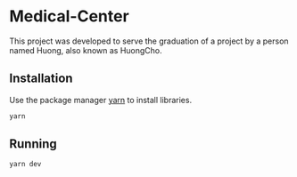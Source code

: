 # Medical-Center

This project was developed to serve the graduation of a project by a person named Huong, also known as HuongCho.

## Installation

Use the package manager [yarn](https://classic.yarnpkg.com/lang/en/docs/install/#windows-stable) to install libraries.

```bash
yarn
```

## Running

```bash
yarn dev
```
